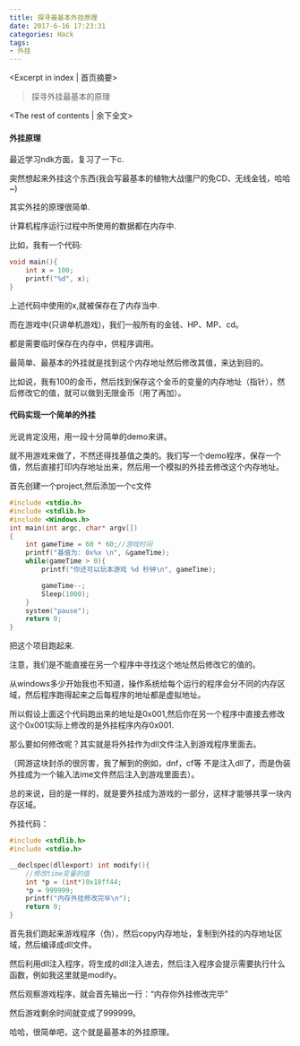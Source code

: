 ```yaml
---
title: 探寻最基本外挂原理
date: 2017-6-16 17:23:31
categories: Hack
tags: 
- 外挂
---
```

<Excerpt in index | 首页摘要> 
>探寻外挂最基本的原理
<!-- more -->
<The rest of contents | 余下全文> 
  
#### 外挂原理 ####
最近学习ndk方面，复习了一下c.  
  
突然想起来外挂这个东西(我会写最基本的植物大战僵尸的免CD、无线金钱，哈哈~)  
  
其实外挂的原理很简单.  
  
计算机程序运行过程中所使用的数据都在内存中.  
  
比如，我有一个代码:  
  
```c
void main(){
	int x = 100;
	printf("%d", x);
}
```
  
上述代码中使用的x,就被保存在了内存当中.  
  
而在游戏中(只讲单机游戏)，我们一般所有的金钱、HP、MP、cd。  
  
都是需要临时保存在内存中，供程序调用。  
  
最简单、最基本的外挂就是找到这个内存地址然后修改其值，来达到目的。  
  
比如说，我有100的金币，然后找到保存这个金币的变量的内存地址（指针），然后修改它的值，就可以做到无限金币（用了再加）。  
  
#### 代码实现一个简单的外挂 ####
光说肯定没用，用一段十分简单的demo来讲。  
  
就不用游戏来做了，不然还得找基值之类的。我们写一个demo程序，保存一个值，然后直接打印内存地址出来，然后用一个模拟的外挂去修改这个内存地址。  
  
首先创建一个project,然后添加一个c文件  
```c
#include <stdio.h>
#include <stdlib.h>
#include <Windows.h>
int main(int argc, char* argv[])
{
	int gameTime = 60 * 60;//游戏时间
	printf("基值为: 0x%x \n", &gameTime);
	while(gameTime > 0){
		printf("你还可以玩本游戏 %d 秒钟\n", gameTime);

		gameTime--;
		Sleep(1000);
	}
	system("pause");
	return 0;
}
```
  
  
把这个项目跑起来.  
  
注意，我们是不能直接在另一个程序中寻找这个地址然后修改它的值的。  
  
从windows多少开始我也不知道，操作系统给每个运行的程序会分不同的内存区域，然后程序跑得起来之后每程序的地址都是虚拟地址。  
  
所以假设上面这个代码跑出来的地址是0x001,然后你在另一个程序中直接去修改这个0x001实际上修改的是外挂程序内存0x001.  
  
那么要如何修改呢？其实就是将外挂作为dll文件注入到游戏程序里面去。  
  
（网游这块封杀的很厉害，我了解到的例如，dnf，cf等 不是注入dll了，而是伪装外挂成为一个输入法ime文件然后注入到游戏里面去）。  
  
总的来说，目的是一样的，就是要外挂成为游戏的一部分，这样才能够共享一块内存区域。  
  
外挂代码：  
```c
#include <stdlib.h>
#include <stdio.h>

__declspec(dllexport) int modify(){
	//修改time变量的值
	int *p = (int*)0x18ff44;
	*p = 999999;
	printf("内存外挂修改完毕\n");
	return 0;
}
```  
  
首先我们跑起来游戏程序（伪），然后copy内存地址，复制到外挂的内存地址区域，然后编译成dll文件。  
  
然后利用dll注入程序，将生成的dll注入进去，然后注入程序会提示需要执行什么函数，例如我这里就是modify。  
  
然后观察游戏程序，就会首先输出一行：“内存你外挂修改完毕”  
  
然后游戏剩余时间就变成了999999。  
  
哈哈，很简单吧，这个就是最基本的外挂原理。